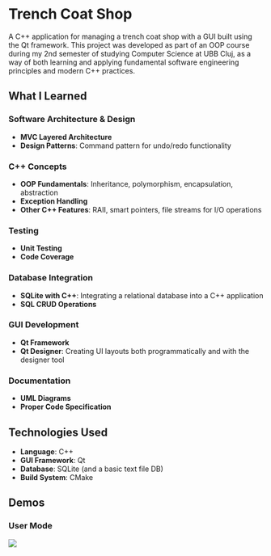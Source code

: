 # Trench Coat Shop

A C++ application for managing a trench coat shop with a GUI built using the Qt framework. This project was developed as part of an OOP course during my 2nd semester of studying Computer Science at UBB Cluj, as a way of both learning and applying fundamental software engineering principles and modern C++ practices.
## What I Learned

### Software Architecture & Design

- **MVC Layered Architecture**
- **Design Patterns**: Command pattern for undo/redo functionality
### C++ Concepts

- **OOP Fundamentals**: Inheritance, polymorphism, encapsulation, abstraction
- **Exception Handling**
- **Other C++ Features**: RAII, smart pointers, file streams for I/O operations
### Testing

- **Unit Testing**
- **Code Coverage**

### Database Integration

- **SQLite with C++**: Integrating a relational database into a C++ application
- **SQL CRUD Operations**

### GUI Development

- **Qt Framework**
- **Qt Designer**: Creating UI layouts both programmatically and with the designer tool
### Documentation

- **UML Diagrams**
- **Proper Code Specification** 

## Technologies Used

- **Language**: C++
- **GUI Framework**: Qt
- **Database**: SQLite (and a basic text file DB)
- **Build System**: CMake

## Demos
### User Mode
![](https://github.com/maiaiia/Trench-Coat-Shop/tree/main/demos/demoUser-compressed.gif)
